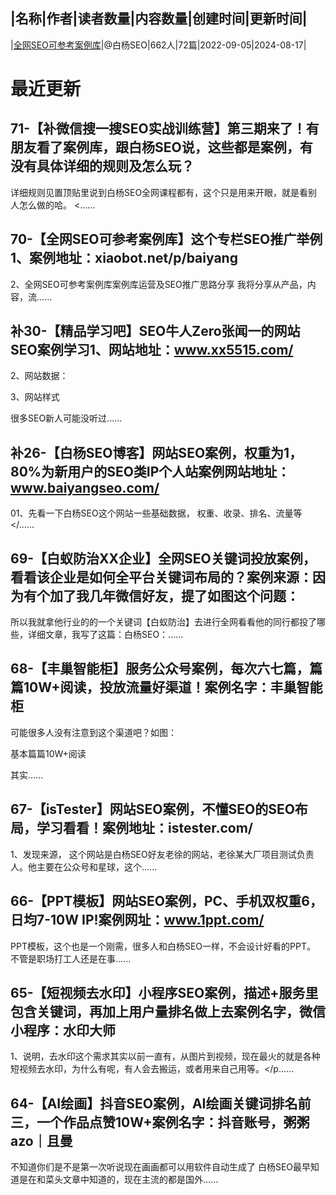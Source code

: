 |名称|作者|读者数量|内容数量|创建时间|更新时间|
---
|[全网SEO可参考案例库](https://xiaobot.net/p/baiyang?refer=0b133df9-27dc-423b-8101-639049001c13)|@白杨SEO|662人|72篇|2022-09-05|2024-08-17|

# 最近更新
## 71-【补微信搜一搜SEO实战训练营】第三期来了！有朋友看了案例库，跟白杨SEO说，这些都是案例，有没有具体详细的规则及怎么玩？
详细规则见置顶贴里说到白杨SEO全网课程都有，这个只是用来开眼，就是看别人怎么做的哈。
<......
## 70-【全网SEO可参考案例库】这个专栏SEO推广举例1、案例地址：xiaobot.net/p/baiyang

2、全网SEO可参考案例库案例库运营及SEO推广思路分享
我将分享从产品，内容，流......
## 补30-【精品学习吧】SEO牛人Zero张闻一的网站SEO案例学习1、网站地址：www.xx5515.com/

2、网站数据：

3、网站样式

很多SEO新人可能没听过......
## 补26-【白杨SEO博客】网站SEO案例，权重为1，80%为新用户的SEO类IP个人站案例网站地址：www.baiyangseo.com/

01、先看一下白杨SEO这个网站一些基础数据，
权重、收录、排名、流量等
</......
## 69-【白蚁防治XX企业】全网SEO关键词投放案例，看看该企业是如何全平台关键词布局的？案例来源：因为有个加了我几年微信好友，提了如图这个问题：

所以我就拿他行业的的一个关键词【白蚁防治】去进行全网看看他的同行都投了哪些，详细文章，我写了这篇：白杨SEO：......
## 68-【丰巢智能柜】服务公众号案例，每次六七篇，篇篇10W+阅读，投放流量好渠道！案例名字：丰巢智能柜

可能很多人没有注意到这个渠道吧？如图：


基本篇篇10W+阅读


其实......
## 67-【isTester】网站SEO案例，不懂SEO的SEO布局，学习看看！案例地址：istester.com/

1、发现来源，
这个网站是白杨SEO好友老徐的网站，老徐某大厂项目测试负责人。他主要在公众号和星球，这个......
## 66-【PPT模板】网站SEO案例，PC、手机双权重6，日均7-10W IP!案例网址：www.1ppt.com/

PPT模板，这个也是一个刚需，很多人和白杨SEO一样，不会设计好看的PPT。
不管是职场打工人还是在事......
## 65-【短视频去水印】小程序SEO案例，描述+服务里包含关键词，再加上用户量排名做上去案例名字，微信小程序：水印大师

1、说明，去水印这个需求其实以前一直有，从图片到视频，现在最火的就是各种短视频去水印，为什么有呢，有人会去搬运，或者用来自己用等。</p......
## 64-【AI绘画】抖音SEO案例，AI绘画关键词排名前三，一个作品点赞10W+案例名字：抖音账号，粥粥azo｜且曼

不知道你们是不是第一次听说现在画画都可以用软件自动生成了
白杨SEO最早知道是在和菜头文章中知道的，现在主流的都是国外......

